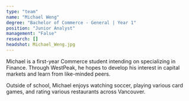 ```yaml
---
type: "team"
name: "Michael Weng"
degree: "Bachelor of Commerce - General | Year 1"
position: "Junior Analyst"
management: "False"
research: []
headshot: Michael_Weng.jpg
---
```


Michael is a first-year Commerce student intending on specializing in Finance. Through WestPeak, he hopes to develop his interest in capital markets and learn from like-minded peers. 

Outside of school, Michael enjoys watching soccer, playing various card games, and rating various restaurants across Vancouver.

